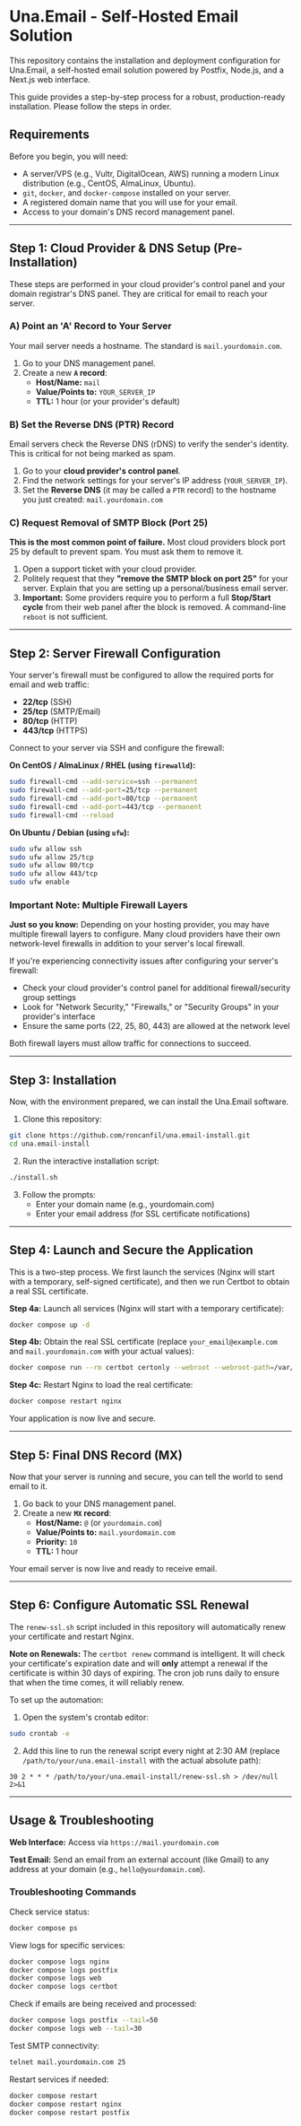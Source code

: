 # Una.Email - Self-Hosted Email Solution

This repository contains the installation and deployment configuration for Una.Email, a self-hosted email solution powered by Postfix, Node.js, and a Next.js web interface.

This guide provides a step-by-step process for a robust, production-ready installation. Please follow the steps in order.

## Requirements

Before you begin, you will need:

-   A server/VPS (e.g., Vultr, DigitalOcean, AWS) running a modern Linux distribution (e.g., CentOS, AlmaLinux, Ubuntu).
-   `git`, `docker`, and `docker-compose` installed on your server.
-   A registered domain name that you will use for your email.
-   Access to your domain's DNS record management panel.

---

## Step 1: Cloud Provider & DNS Setup (Pre-Installation)

These steps are performed in your cloud provider's control panel and your domain registrar's DNS panel. They are critical for email to reach your server.

### A) Point an 'A' Record to Your Server

Your mail server needs a hostname. The standard is `mail.yourdomain.com`.

1.  Go to your DNS management panel.
2.  Create a new **`A` record**:
    -   **Host/Name:** `mail`
    -   **Value/Points to:** `YOUR_SERVER_IP`
    -   **TTL:** 1 hour (or your provider's default)

### B) Set the Reverse DNS (PTR) Record

Email servers check the Reverse DNS (rDNS) to verify the sender's identity. This is critical for not being marked as spam.

1.  Go to your **cloud provider's control panel**.
2.  Find the network settings for your server's IP address (`YOUR_SERVER_IP`).
3.  Set the **Reverse DNS** (it may be called a `PTR` record) to the hostname you just created: `mail.yourdomain.com`

### C) Request Removal of SMTP Block (Port 25)

**This is the most common point of failure.** Most cloud providers block port 25 by default to prevent spam. You must ask them to remove it.

1.  Open a support ticket with your cloud provider.
2.  Politely request that they **"remove the SMTP block on port 25"** for your server. Explain that you are setting up a personal/business email server.
3.  **Important:** Some providers require you to perform a full **Stop/Start cycle** from their web panel after the block is removed. A command-line `reboot` is not sufficient.

---

## Step 2: Server Firewall Configuration

Your server's firewall must be configured to allow the required ports for email and web traffic:

- **22/tcp** (SSH)
- **25/tcp** (SMTP/Email)
- **80/tcp** (HTTP)
- **443/tcp** (HTTPS)

Connect to your server via SSH and configure the firewall:

**On CentOS / AlmaLinux / RHEL (using `firewalld`):**
```bash
sudo firewall-cmd --add-service=ssh --permanent
sudo firewall-cmd --add-port=25/tcp --permanent
sudo firewall-cmd --add-port=80/tcp --permanent
sudo firewall-cmd --add-port=443/tcp --permanent
sudo firewall-cmd --reload
```

**On Ubuntu / Debian (using `ufw`):**
```bash
sudo ufw allow ssh
sudo ufw allow 25/tcp
sudo ufw allow 80/tcp
sudo ufw allow 443/tcp
sudo ufw enable
```

### Important Note: Multiple Firewall Layers

**Just so you know:** Depending on your hosting provider, you may have multiple firewall layers to configure. Many cloud providers have their own network-level firewalls in addition to your server's local firewall.

If you're experiencing connectivity issues after configuring your server's firewall:
- Check your cloud provider's control panel for additional firewall/security group settings
- Look for "Network Security," "Firewalls," or "Security Groups" in your provider's interface
- Ensure the same ports (22, 25, 80, 443) are allowed at the network level

Both firewall layers must allow traffic for connections to succeed.

---

## Step 3: Installation

Now, with the environment prepared, we can install the Una.Email software.

1. Clone this repository:
```bash
git clone https://github.com/roncanfil/una.email-install.git
cd una.email-install
```

2. Run the interactive installation script:
```bash
./install.sh
```

3. Follow the prompts:
   - Enter your domain name (e.g., yourdomain.com)
   - Enter your email address (for SSL certificate notifications)

---

## Step 4: Launch and Secure the Application

This is a two-step process. We first launch the services (Nginx will start with a temporary, self-signed certificate), and then we run Certbot to obtain a real SSL certificate.

**Step 4a:** Launch all services (Nginx will start with a temporary certificate):
```bash
docker compose up -d
```

**Step 4b:** Obtain the real SSL certificate (replace `your_email@example.com` and `mail.yourdomain.com` with your actual values):
```bash
docker compose run --rm certbot certonly --webroot --webroot-path=/var/www/certbot --email your_email@example.com --agree-tos --no-eff-email -d mail.yourdomain.com
```

**Step 4c:** Restart Nginx to load the real certificate:
```bash
docker compose restart nginx
```

Your application is now live and secure.

---

## Step 5: Final DNS Record (MX)

Now that your server is running and secure, you can tell the world to send email to it.

1.  Go back to your DNS management panel.
2.  Create a new **`MX` record**:
    -   **Host/Name:** `@` (or `yourdomain.com`)
    -   **Value/Points to:** `mail.yourdomain.com`
    -   **Priority:** `10`
    -   **TTL:** 1 hour

Your email server is now live and ready to receive email.

---

## Step 6: Configure Automatic SSL Renewal

The `renew-ssl.sh` script included in this repository will automatically renew your certificate and restart Nginx.

**Note on Renewals:** The `certbot renew` command is intelligent. It will check your certificate's expiration date and will **only** attempt a renewal if the certificate is within 30 days of expiring. The cron job runs daily to ensure that when the time comes, it will reliably renew.

To set up the automation:

1. Open the system's crontab editor:
```bash
sudo crontab -e
```

2. Add this line to run the renewal script every night at 2:30 AM (replace `/path/to/your/una.email-install` with the actual absolute path):
```
30 2 * * * /path/to/your/una.email-install/renew-ssl.sh > /dev/null 2>&1
```

---

## Usage & Troubleshooting

**Web Interface:** Access via `https://mail.yourdomain.com`

**Test Email:** Send an email from an external account (like Gmail) to any address at your domain (e.g., `hello@yourdomain.com`).

### Troubleshooting Commands

Check service status:
```bash
docker compose ps
```

View logs for specific services:
```bash
docker compose logs nginx
docker compose logs postfix
docker compose logs web
docker compose logs certbot
```

Check if emails are being received and processed:
```bash
docker compose logs postfix --tail=50
docker compose logs web --tail=30
```

Test SMTP connectivity:
```bash
telnet mail.yourdomain.com 25
```

Restart services if needed:
```bash
docker compose restart
docker compose restart nginx
docker compose restart postfix
```